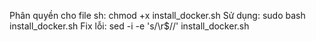 Phân quyền cho file sh: chmod +x install_docker.sh
Sử dụng: sudo bash install_docker.sh
Fix lỗi: sed -i -e 's/\r$//' install_docker.sh
